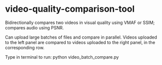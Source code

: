 # video-quality-comparison-tool
Bidirectionally compares two videos in visual quality using VMAF or SSIM; compares audio using PSNR.

Can upload large batches of files and compare in parallel.
Videos uploaded to the left panel are compared to videos uploaded to the right panel, in the corresponding row.

Type in terminal to run:
python video_batch_compare.py
